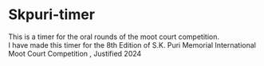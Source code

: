 # Skpuri-timer
This is a timer for the oral rounds of the moot court competition.
<br>
I have made this timer for the 8th Edition of S.K. Puri Memorial International Moot Court Competition , Justified 2024
